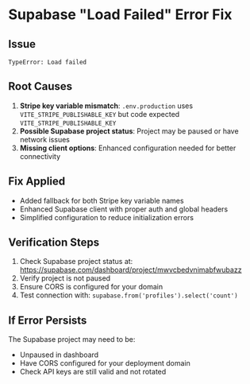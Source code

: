 # Supabase "Load Failed" Error Fix

## Issue
```
TypeError: Load failed
```

## Root Causes
1. **Stripe key variable mismatch**: `.env.production` uses `VITE_STRIPE_PUBLISHABLE_KEY` but code expected `VITE_STRIPE_PUBLISHABLE_KEY`
2. **Possible Supabase project status**: Project may be paused or have network issues
3. **Missing client options**: Enhanced configuration needed for better connectivity

## Fix Applied
- Added fallback for both Stripe key variable names
- Enhanced Supabase client with proper auth and global headers
- Simplified configuration to reduce initialization errors

## Verification Steps
1. Check Supabase project status at: https://supabase.com/dashboard/project/mwvcbedvnimabfwubazz
2. Verify project is not paused
3. Ensure CORS is configured for your domain
4. Test connection with: `supabase.from('profiles').select('count')`

## If Error Persists
The Supabase project may need to be:
- Unpaused in dashboard
- Have CORS configured for your deployment domain
- Check API keys are still valid and not rotated
